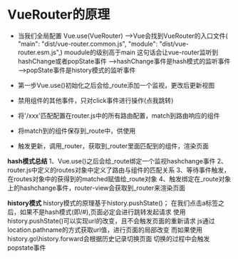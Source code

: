 # VueRouter的原理
+ 当我们全局配置 Vue.use(VueRouter)
-->Vue会找到VueRouter的入口文件( "main": "dist/vue-router.common.js",
                                 "module": "dist/vue-router.esm.js",)
moudule的级别高于main
这句话会让vue-router监听到hashChange或者popState事件
-->hashChange事件是hash模式的监听事件
-->popState事件是history模式的监听事件
+ 第一步Vue.use()初始化之后会给_route添加一个监视，更改后更新视图
+ 禁用组件的其他事件，只对click事件进行操作(<router-link to='/xxx'>点我跳转</router-link>)
+ 将'/xxx'匹配配置在router.js中的所有路由配置，match到路由响应的组件

+ 将match到的组件保存到_route中，供<router-view></router-view>使用
+ 触发更新，调用_router，获取到_router里面匹配到的组件，渲染页面

**hash模式总结**
1、Vue.use()之后会给_route绑定一个监视hashchange事件
2、router.js中定义的routes对象中定义了路由与组件的匹配关系
3、等待事件触发，在routes对象中的获得到的matched赋值给_route对象
4、触发绑定在_route对象上的hashchange事件，router-view会获取到_router来渲染页面

**history模式**
history模式的原理基于history.pushState()；
在我们点击a标签之后，如果不是hash模式(即/#),页面必定会进行跳转发起请求
使用history.pushState()可以实现url的改变，且不会触发页面的重新请求
js通过location.pathname的方式获取url值，进行页面的局部改变
而如果使用history.go\history.forward会根据历史记录切换页面
切换的过程中会触发popstate事件
